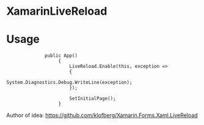 # XamarinLiveReload

# Usage
                  public App()
                       {
                           LiveReload.Enable(this, exception =>
                           {
                               System.Diagnostics.Debug.WriteLine(exception);
                           });

                           SetInitialPage();
                       }

Author of idea: https://github.com/klofberg/Xamarin.Forms.Xaml.LiveReload
